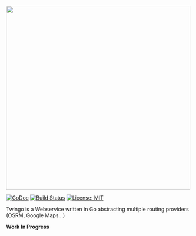 <img src="http://sadoma.so/twingo/twingo_gopher_full.png" width="500" />

[![GoDoc](https://godoc.org/github.com/genesor/twingo?status.svg)](https://godoc.org/github.com/genesor/twingo) [![Build Status](https://travis-ci.org/genesor/twingo.svg?branch=master)](https://travis-ci.org/genesor/twingo) [![License: MIT](https://img.shields.io/badge/License-MIT-yellow.svg)](https://opensource.org/licenses/MIT)

Twingo is a Webservice written in Go abstracting multiple routing providers (OSRM, Google Maps...)

**Work In Progress**
